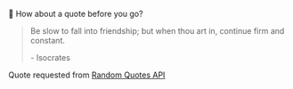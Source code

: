 📣 How about a quote before you go?

> Be slow to fall into friendship; but when thou art in, continue firm and constant.
>
> <p>- Isocrates</p>

Quote requested from [Random Quotes API](https://github.com/lukePeavey/quotable)
